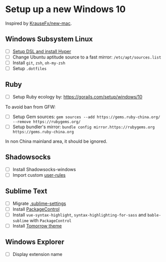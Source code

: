 # Setup up a new Windows 10

Inspired by [KrauseFx/new-mac](https://github.com/KrauseFx/new-mac).

## Windows Subsystem Linux

- [ ] [Setup DSL and install Hyper](https://dev.to/lloydstubber/my-wsl-setup-for-development)
- [ ] Change Ubuntu aptitude source to a fast mirror: `/etc/apt/sources.list`
- [ ] Install `git`, `zsh`, `oh-my-zsh`
- [ ] Setup `.dotfiles`

## Ruby

- [ ] Setup Ruby ecology by: <https://gorails.com/setup/windows/10>

To avoid ban from GFW:

- [ ] Setup Gem sources: `gem sources --add https://gems.ruby-china.org/ --remove https://rubygems.org/`
- [ ] Setup bundler's mirror: `bundle config mirror.https://rubygems.org https://gems.ruby-china.org`

In non China mainland area, it should be ignored.

## Shadowsocks

- [ ] Install Shadowsocks-windows
- [ ] Import custom [user-rules](https://github.com/crispgm/dotfiles/tree/master/Shadowsocks)

## Sublime Text

- [ ] Migrate [.sublime-settings](https://github.com/crispgm/dotfiles/tree/master/Mac/Apps/Sublime)
- [ ] Install [PackageControl](https://packagecontrol.io/)
- [ ] Install `vue-syntax-highlight`, `syntax-highlighting-for-sass` and `bable-sublime` with `PackageControl`
- [ ] Install [Tomorrow theme](https://github.com/chriskempson/tomorrow-theme.git)

## Windows Explorer

- [ ] Display extension name
